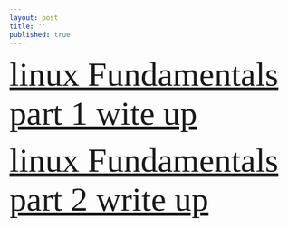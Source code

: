 ```yaml
---
layout: post
title: ''
published: true
---
```

  <span style="font-family:Papyrus; color:red; font-size:60px;">   [linux Fundamentals part 1 wite up](https://yehyazakareya.github.io/linux) </span> </br>



  
 <span style="font-family:Papyrus; color:red; font-size:60px;">   [linux Fundamentals part 2 write up](https://yehyazakareya.github.io/linux2) </span>
